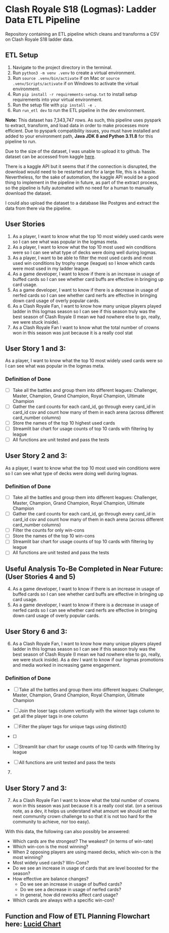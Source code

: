 # Clash Royale S18 (Logmas): Ladder Data ETL Pipeline
Repository containing an ETL pipeline which cleans and transforms a CSV on Clash Royale S18 ladder data.

## ETL Setup

1. Navigate to the project directory in the terminal.
2. Run `python3 -m venv .venv` to create a virtual environment.
3. Run `source .venv/bin/activate` if on Mac or `source .venv/Scripts/activate` if on Windows to activate the virtual environment.
4. Run `pip install -r requirements-setup.txt` to install setup requirements into your virtual environment.
5. Run the setup file with `pip install -e .`
6. Run `run_etl dev` to run the ETL pipeline in the dev environment.

**Note:** This dataset has 7,343,747 rows. As such, this pipeline uses pyspark to extract, transform, and load data in order to make processes more efficient.
Due to pyspark compatibility issues, you must have installed and added to your environment path, **Java JDK 8 and Python 3.11.8** for this pipeline to run.

Due to the size of the dataset, I was unable to upload it to github. The dataset can be accessed from kaggle [here](https://www.kaggle.com/datasets/bwandowando/clash-royale-season-18-dec-0320-dataset).

There is a kaggle API but it seems that if the connection is disrupted, the download would need to be restarted and for a large file, this is a hassle. Nevertheless, for the sake of automation, the kaggle API would be a good thing to implement in the pipeline in future, as part of the extract process, so the pipeline is fully automated with no need for a human to manually download the dataset.

I could also upload the dataset to a database like Postgres and extract the data from there via the pipeline.

## User Stories

1. As a player, I want to know what the top 10 most widely used cards were so I can see what was popular in the logmas meta.
2. As a player, I want to know what the top 10 most used win conditions were so I can see what type of decks were doing well during logmas.
3. As a player, I want to be able to filter the most used cards and most used win conditions by trophy range (league) so I know which cards were most used in my ladder league.
4. As a game developer, I want to know if there is an increase in usage of buffed cards so I can see whether card buffs are effective in bringing up card usage.
5. As a game developer, I want to know if there is a decrease in usage of nerfed cards so I can see whether card nerfs are effective in bringing down card usage of overly popular cards.
6. As a Clash Royale Fan, I want to know how many unique players played ladder in this logmas season so I can see if this season truly was the best season of Clash Royale (I mean we had nowhere else to go, really, we were stuck inside).
7. As a Clash Royale Fan I want to know what the total number of crowns won in this season was just because it is a really cool stat


## User Story 1 and 3:
As a player, I want to know what the top 10 most widely used cards were so I can see what was popular in the logmas meta.

### Definition of Done

- [ ] Take all the battles and group them into different leagues: Challenger, Master, Champion, Grand Champion, Royal Champion, Ultimate Champion
- [ ] Gather the card counts for each card_id, go through every card_id in card_id csv and count how many of them in each arena (across different card_number columns)
- [ ] Store the names of the top 10 highest used cards
- [ ] Streamlit bar chart for usage counts of top 10 cards with filtering by league
- [ ] All functions are unit tested and pass the tests

## User Story 2 and 3:
As a player, I want to know what the top 10 most used win conditions were so I can see what type of decks were doing well during logmas.

### Definition of Done

- [ ] Take all the battles and group them into different leagues: Challenger, Master, Champion, Grand Champion, Royal Champion, Ultimate Champion
- [ ] Gather the card counts for each card_id, go through every card_id in card_id csv and count how many of them in each arena (across different card_number columns)
- [ ] Filter the counts for only win-cons
- [ ] Store the names of the top 10 win-cons
- [ ] Streamlit bar chart for usage counts of top 10 cards with filtering by league
- [ ] All functions are unit tested and pass the tests

## Useful Analysis To-Be Completed in Near Future: (User Stories 4 and 5)
4. As a game developer, I want to know if there is an increase in usage of buffed cards so I can see whether card buffs are effective in bringing up card usage.
5. As a game developer, I want to know if there is a decrease in usage of nerfed cards so I can see whether card nerfs are effective in bringing down card usage of overly popular cards.

## User Story 6 and 3:
6. As a Clash Royale Fan, I want to know how many unique players played ladder in this logmas season so I can see if this season truly was the best season of Clash Royale (I mean we had nowhere else to go, really, we were stuck inside). As a dev I want to know if our logmas promotions and media worked in increasing game engagement.

### Definition of Done

- [ ] Take all the battles and group them into different leagues: Challenger, Master, Champion, Grand Champion, Royal Champion, Ultimate Champion
- [ ] Join the loser tags column vertically with the winner tags column to get all the player tags in one column
- [ ] Filter the player tags for unique tags using distinct()
- [ ] 
- [ ] Streamlit bar chart for usage counts of top 10 cards with filtering by league
- [ ] All functions are unit tested and pass the tests


7. 

## User Story 7 and 3:
7. As a Clash Royale Fan I want to know what the total number of crowns won in this season was just because it is a really cool stat. (on a serious note, as a dev, it helps us understand what amount we should set the next community crown challenge to so that it is not too hard for the community to achieve, nor too easy).

With this data, the following can also possibly be answered:

- Which cards are the strongest? The weakest? (in terms of win-rate)
- Which win-con is the most winning?
- When 2 opposing players are using maxed decks, which win-con is the most winning?
- Most widely used cards? Win-Cons?
- Do we see an increase in usage of cards that are level boosted for the season?
- How effective are balance changes? 
  - Do we see an increase in usage of buffed cards? 
  - Do we see a decrease in usage of nerfed cards?
  - In general, how did reworks affect card usage?
- Which cards are always with a specific win-con?


## Function and Flow of ETL Planning Flowchart here: [Lucid Chart](https://lucid.app/lucidchart/42f58c41-dad1-47f1-a884-5855c2e8cbb8/edit?viewport_loc=41%2C-359%2C3068%2C1341%2C0_0&invitationId=inv_a1117dca-caff-43d5-a694-9fbec5e866b9)

